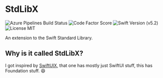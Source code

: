 # StdLibX
![Azure Pipelines Build Status](https://img.shields.io/azure-devops/build/SwiftStars/cf764067-e0bf-47cf-ba14-ac21bb8771d8/1?logo=Azure%20Pipelines&logoColor=informational&style=flat-square) ![Code Factor Score](https://img.shields.io/codefactor/grade/github/SwiftStars/StdLibX?logo=codefactor&style=flat-square) ![Swift Version (v5.2)](https://img.shields.io/badge/Swift-v5.2-orange?style=flat-square&logo=swift) ![License MIT](https://img.shields.io/github/license/SwiftStars/StLibX?color=blue&logo=GitHub&style=flat-square)

An extension to the Swift Standard Library.

## Why is it called StdLibX?
I got inspired by [SwiftUIX](https://github.com/SwiftUIX/SwiftUIX), that one has mostly just SwiftUI stuff, this has Foundation stuff. :smile:
